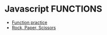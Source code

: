# Javascript FUNCTIONS
* [Function practice](https://github.com/hello-world-tech-studios/function-practice-js)
* [Rock, Paper, Scissors](https://github.com/hello-world-tech-studios/rock-paper-scissors-js)